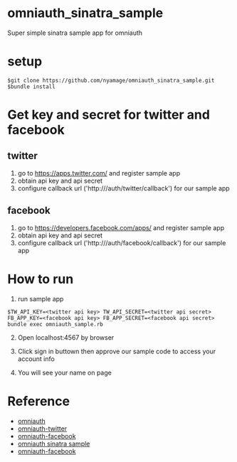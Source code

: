 # omniauth_sinatra_sample
Super simple sinatra sample app for omniauth

# setup

```
$git clone https://github.com/nyamage/omniauth_sinatra_sample.git
$bundle install
```

# Get key and secret for twitter and facebook

## twitter

1. go to https://apps.twitter.com/ and register sample app
2. obtain api key and api secret
3. configure callback url ('http://<yourdomain>/auth/twitter/callback') for our sample app 

## facebook

1. go to https://developers.facebook.com/apps/ and register sample app
2. obtain api key and api secret
3. configure callback url ('http://<yourdomain>/auth/facebook/callback') for our sample app

# How to run

1. run sample app

```
$TW_API_KEY=<twitter api key> TW_API_SECRET=<twitter api secret> FB_APP_KEY=<facebook api key> FB_APP_SECRET=<facebook api secret> bundle exec omniauth_sample.rb
```

2. Open localhost:4567 by browser

3. Click sign in buttown then approve our sample code to access your account info

4. You will see your name on page

# Reference

- [omniauth](https://github.com/intridea/omniauth)
- [omniauth-twitter](https://github.com/arunagw/omniauth-twitter)
- [omniauth-facebook](https://github.com/mkdynamic/omniauth-facebook)
- [omniauth sinatra sample](https://github.com/intridea/omniauth/wiki/Sinatra-Example)
- [omniauth-facebook](https://github.com/arunagw/omniauth-twitter)
